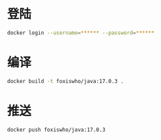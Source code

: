 




# 登陆
```bash
docker login --username=****** --password=******
```
# 编译
```bash
docker build -t foxiswho/java:17.0.3 .
```

# 推送
```bash
docker push foxiswho/java:17.0.3
```